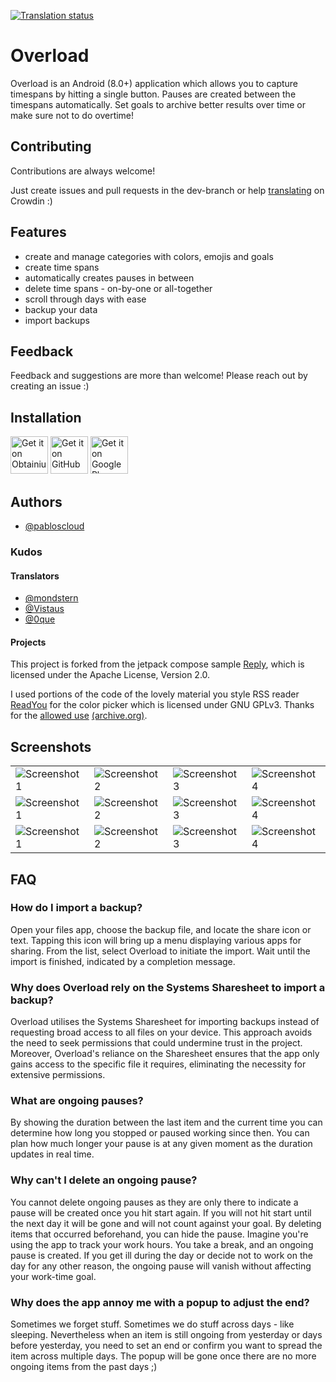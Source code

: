 [![Translation status](https://badges.crowdin.net/overload/localized.svg)](https://crowdin.com/project/overload)

# Overload

Overload is an Android (8.0+) application which allows you to capture timespans by hitting a single button. Pauses are created between the timespans automatically. Set goals to archive better results over time or make sure not to do overtime!


## Contributing

Contributions are always welcome!

Just create issues and pull requests in the dev-branch or help [translating](https://crowdin.com/project/overload) on Crowdin :)


## Features

- create and manage categories with colors, emojis and goals
- create time spans
- automatically creates pauses in between
- delete time spans - on-by-one or all-together
- scroll through days with ease
- backup your data
- import backups


## Feedback

Feedback and suggestions are more than welcome! Please reach out by creating an issue :)


## Installation
[<img src="https://github.com/pabloscloud/Overload/assets/93644977/4f38fb5e-afe1-4473-a9b9-81293fb41270"
      alt='Get it on Obtainium'
      height="60">](http://apps.obtainium.imranr.dev/redirect.html?r=obtainium://app/%7B%22id%22%3A%22cloud.pablos.overload%22%2C%22url%22%3A%22https%3A%2F%2Fgithub.com%2Fpabloscloud%2FOverload%22%2C%22author%22%3A%22github.com%22%2C%22name%22%3A%22Overload%22%7D)
[<img src="https://github.com/pabloscloud/Overload/assets/93644977/29308442-e470-4e30-a999-49d884b83b0d"
      alt='Get it on GitHub'
      height="60">](https://github.com/pabloscloud/Overload/releases/latest)
[<img src="https://github.com/pabloscloud/Overload/assets/93644977/1e47fdfa-a1cc-4754-a9db-050a124d53b8"
      alt='Get it on Google Play'
      height="60">](https://play.google.com/store/apps/details?id=cloud.pablos.overload)

## Authors

- [@pabloscloud](https://github.com/pabloscloud)

### Kudos

#### Translators

- [@mondstern](https://codeberg.org/mondstern)
- [@Vistaus](https://codeberg.org/Vistaus)
- [@0que](https://codeberg.org/0que)

#### Projects

This project is forked from the jetpack compose sample [Reply](https://github.com/android/compose-samples/tree/main/Reply), which is licensed under the Apache License, Version 2.0.

I used portions of the code of the lovely material you style RSS reader [ReadYou](https://github.com/Ashinch/ReadYou) for the color picker which is licensed under GNU GPLv3. Thanks for the [allowed use](https://github.com/Ashinch/ReadYou/discussions/687) [(archive.org)](https://web.archive.org/web/20240414115828/https://github.com/Ashinch/ReadYou/discussions/687).


## Screenshots

<table>
  <tr>
    <td><img src="https://github.com/pabloscloud/Overload/raw/main/screenshots/1.png" alt="Screenshot 1"></td>
    <td><img src="https://github.com/pabloscloud/Overload/raw/main/screenshots/2.png" alt="Screenshot 2"></td>
    <td><img src="https://github.com/pabloscloud/Overload/raw/main/screenshots/3.png" alt="Screenshot 3"></td>
    <td><img src="https://github.com/pabloscloud/Overload/raw/main/screenshots/4.png" alt="Screenshot 4"></td>
  </tr>
  <tr>
    <td><img src="https://github.com/pabloscloud/Overload/raw/main/screenshots/5.png" alt="Screenshot 1"></td>
    <td><img src="https://github.com/pabloscloud/Overload/raw/main/screenshots/6.png" alt="Screenshot 2"></td>
    <td><img src="https://github.com/pabloscloud/Overload/raw/main/screenshots/7.png" alt="Screenshot 3"></td>
    <td><img src="https://github.com/pabloscloud/Overload/raw/main/screenshots/8.png" alt="Screenshot 4"></td>
  </tr>
  <tr>
    <td><img src="https://github.com/pabloscloud/Overload/raw/main/screenshots/9.png" alt="Screenshot 1"></td>
    <td><img src="https://github.com/pabloscloud/Overload/raw/main/screenshots/10.png" alt="Screenshot 2"></td>
    <td><img src="https://github.com/pabloscloud/Overload/raw/main/screenshots/11.png" alt="Screenshot 3"></td>
    <td><img src="https://github.com/pabloscloud/Overload/raw/main/screenshots/12.png" alt="Screenshot 4"></td>
  </tr>
</table>


## FAQ

### How do I import a backup?
Open your files app, choose the backup file, and locate the share icon or text. Tapping this icon will bring up a menu displaying various apps for sharing. From the list, select Overload to initiate the import. Wait until the import is finished, indicated by a completion message.

### Why does Overload rely on the Systems Sharesheet to import a backup?
Overload utilises the Systems Sharesheet for importing backups instead of requesting broad access to all files on your device. This approach avoids the need to seek permissions that could undermine trust in the project. Moreover, Overload's reliance on the Sharesheet ensures that the app only gains access to the specific file it requires, eliminating the necessity for extensive permissions.


### What are ongoing pauses?
By showing the duration between the last item and the current time you can determine how long you stopped or paused working since then. You can plan how much longer your pause is at any given moment as the duration updates in real time.

### Why can't I delete an ongoing pause?
You cannot delete ongoing pauses as they are only there to indicate a pause will be created once you hit start again. If you will not hit start until the next day it will be gone and will not count against your goal. By deleting items that occurred beforehand, you can hide the pause.
Imagine you're using the app to track your work hours. You take a break, and an ongoing pause is created. If you get ill during the day or decide not to work on the day for any other reason, the ongoing pause will vanish without affecting your work-time goal.

### Why does the app annoy me with a popup to adjust the end?
Sometimes we forget stuff. Sometimes we do stuff across days - like sleeping. Nevertheless when an item is still ongoing from yesterday or days before yesterday, you need to set an end or confirm you want to spread the item across multiple days. The popup will be gone once there are no more ongoing items from the past days ;)
